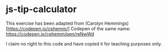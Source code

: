 # js-tip-calculator

This exercise has been adapted from (Carolyn Hemmings) [https://codepen.io/cphemm/] Codepen of the same name: https://codepen.io/cphemm/pen/reNwWd

I claim no right to this code and have copied it for teaching purposes only. 